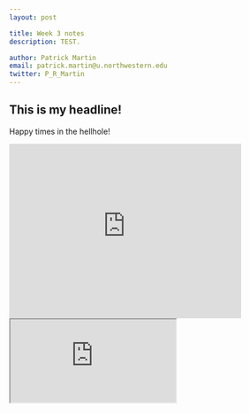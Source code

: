 ```yaml
---
layout: post

title: Week 3 notes
description: TEST.

author: Patrick Martin
email: patrick.martin@u.northwestern.edu
twitter: P_R_Martin
---
```



## This is my headline!


Happy times in the hellhole!


<iframe width="420" height="315" src="https://www.youtube.com/embed/KfQQjSxhh9c" frameborder="0" allowfullscreen></iframe>


<iframe src="https://docs.google.com/spreadsheets/d/15wiWigY51yHcj6vAp93RRNtcO2KAPjL4i-0ow1XFt38/pubchart?oid=2069434167"></iframe>
